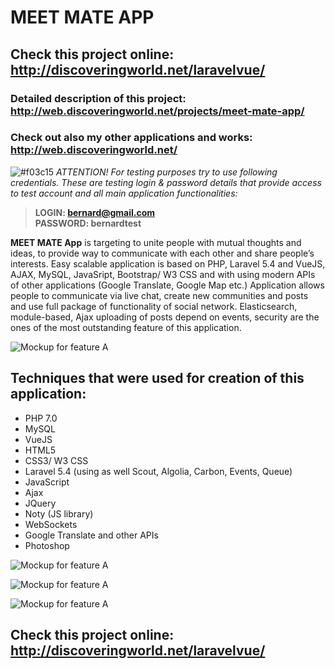# MEET MATE APP

## Check this project online: http://discoveringworld.net/laravelvue/

### Detailed description of this project: http://web.discoveringworld.net/projects/meet-mate-app/

### Check out also my other applications and works: http://web.discoveringworld.net/

![#f03c15](https://placehold.it/15/f03c15/000000?text=+)  *ATTENTION! For testing purposes try to use following credentials. These are testing login & password details that provide access to test account and all main application functionalities:*

> **LOGIN: bernard@gmail.com** <br />
> **PASSWORD: bernardtest**

**MEET MATE App** is targeting to unite people with mutual thoughts and ideas, to provide way to communicate with each other and share people’s interests.
Easy scalable application is based on PHP, Laravel 5.4 and VueJS, AJAX, MySQL, JavaSript, Bootstrap/ W3 CSS and with using modern APIs of other applications (Google Translate, Google Map etc.)
Application allows people to communicate via live chat, create new communities and posts and use full package of functionality of social network. Elasticsearch, module-based, Ajax uploading of posts depend on events, security are the ones of the most outstanding feature of this application.


![Mockup for feature A](http://web.discoveringworld.net/wp-content/uploads/2017/12/meet3.png)


## Techniques that were used for creation of this application: ##
-  PHP 7.0
-  MySQL
-  VueJS
-  HTML5
-  CSS3/ W3 CSS
-  Laravel 5.4 (using as well Scout, Algolia, Carbon, Events, Queue)
-  JavaScript
-  Ajax
-  JQuery
-  Noty (JS library)
-  WebSockets
-  Google Translate and other APIs
-  Photoshop

![Mockup for feature A](http://web.discoveringworld.net/wp-content/uploads/2017/12/meet5.png)

![Mockup for feature A](http://web.discoveringworld.net/wp-content/uploads/2017/12/meet4.png)

![Mockup for feature A](http://web.discoveringworld.net/wp-content/uploads/2017/12/meet2.png)

## Check this project online: http://discoveringworld.net/laravelvue/
